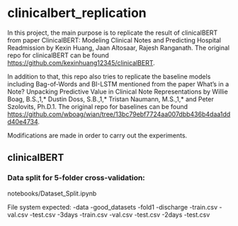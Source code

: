 # clinicalbert_replication
In this project, the main purpose is to replicate the result of clinicalBERT from paper ClinicalBERT: Modeling Clinical Notes and Predicting Hospital Readmission by Kexin Huang, Jaan Altosaar, Rajesh Ranganath. The original repo for clinicalBERT can be found https://github.com/kexinhuang12345/clinicalBERT.

In addition to that, this repo also tries to replicate the baseline models including Bag-of-Words and BI-LSTM mentioned from the paper What’s in a Note? Unpacking Predictive Value in Clinical Note Representations by Willie Boag, B.S.,1,* Dustin Doss, S.B.,1,* Tristan Naumann, M.S.,1,* and Peter Szolovits, Ph.D.1. The original repo for baselines can be found https://github.com/wboag/wian/tree/13bc79ebf7724aa007dbb436b4daa1ddd40e4734.

Modifications are made in order to carry out the experiments.



## clinicalBERT

### Data split for 5-folder cross-validation:
notebooks/Dataset_Split.ipynb

File system expected:
-data
  -good_datasets
    -fold1
      -discharge
        -train.csv
        -val.csv
        -test.csv
      -3days
        -train.csv
        -val.csv
        -test.csv
      -2days
        -test.csv
